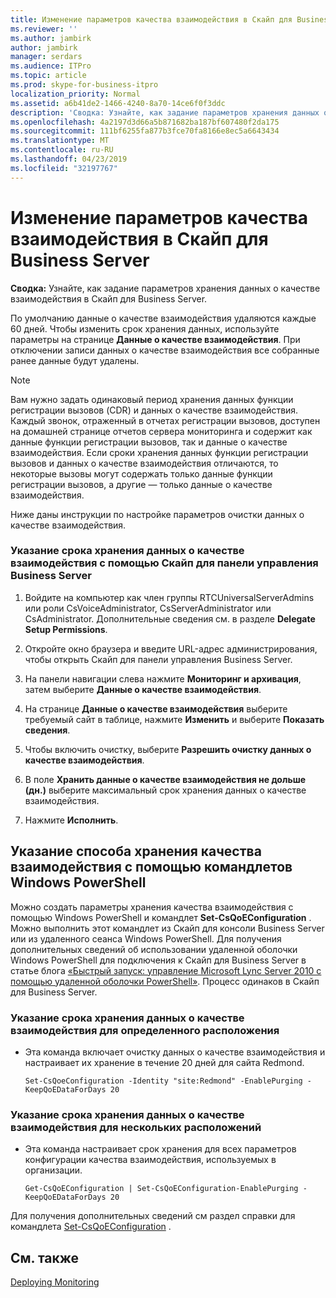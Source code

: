 ```yaml
---
title: Изменение параметров качества взаимодействия в Скайп для Business Server
ms.reviewer: ''
ms.author: jambirk
author: jambirk
manager: serdars
ms.audience: ITPro
ms.topic: article
ms.prod: skype-for-business-itpro
localization_priority: Normal
ms.assetid: a6b41de2-1466-4240-8a70-14ce6f0f3ddc
description: 'Сводка: Узнайте, как задание параметров хранения данных о качестве взаимодействия в Скайп для Business Server.'
ms.openlocfilehash: 4a2197d3d66a5b871682ba187bf607480f2da175
ms.sourcegitcommit: 111bf6255fa877b3fce70fa8166e8ec5a6643434
ms.translationtype: MT
ms.contentlocale: ru-RU
ms.lasthandoff: 04/23/2019
ms.locfileid: "32197767"
---
```

# <a name="modify-quality-of-experience-settings-in-skype-for-business-server"></a>Изменение параметров качества взаимодействия в Скайп для Business Server

**Сводка:** Узнайте, как задание параметров хранения данных о качестве взаимодействия в Скайп для Business Server.

По умолчанию данные о качестве взаимодействия удаляются каждые 60 дней. Чтобы изменить срок хранения данных, используйте параметры на странице **Данные о качестве взаимодействия**. При отключении записи данных о качестве взаимодействия все собранные ранее данные будут удалены.

> [!NOTE]
> Вам нужно задать одинаковый период хранения данных функции регистрации вызовов (CDR) и данных о качестве взаимодействия. Каждый звонок, отраженный в отчетах регистрации вызовов, доступен на домашней странице отчетов сервера мониторинга и содержит как данные функции регистрации вызовов, так и данные о качестве взаимодействия. Если сроки хранения данных функции регистрации вызовов и данных о качестве взаимодействия отличаются, то некоторые вызовы могут содержать только данные функции регистрации вызовов, а другие — только данные о качестве взаимодействия.

Ниже даны инструкции по настройке параметров очистки данных о качестве взаимодействия.

### <a name="to-specify-retention-of-qoe-data-by-using-skype-for-business-server-control-panel"></a>Указание срока хранения данных о качестве взаимодействия с помощью Скайп для панели управления Business Server

1.  Войдите на компьютер как член группы RTCUniversalServerAdmins или роли CsVoiceAdministrator, CsServerAdministrator или CsAdministrator. Дополнительные сведения см. в разделе **Delegate Setup Permissions**.

2. Откройте окно браузера и введите URL-адрес администрирования, чтобы открыть Скайп для панели управления Business Server.

3. На панели навигации слева нажмите **Мониторинг и архивация**, затем выберите **Данные о качестве взаимодействия**.

4. На странице **Данные о качестве взаимодействия** выберите требуемый сайт в таблице, нажмите **Изменить** и выберите **Показать сведения**.

5. Чтобы включить очистку, выберите **Разрешить очистку данных о качестве взаимодействия**.

6. В поле **Хранить данные о качестве взаимодействия не дольше (дн.)** выберите максимальный срок хранения данных о качестве взаимодействия.

7. Нажмите **Исполнить**.

## <a name="specifying-qoe-retention-by-using-windows-powershell-cmdlets"></a>Указание способа хранения качества взаимодействия с помощью командлетов Windows PowerShell

Можно создать параметры хранения качества взаимодействия с помощью Windows PowerShell и командлет **Set-CsQoEConfiguration** . Можно выполнить этот командлет из Скайп для консоли Business Server или из удаленного сеанса Windows PowerShell. Для получения дополнительных сведений об использовании удаленной оболочки Windows PowerShell для подключения к Скайп для Business Server в статье блога [«Быстрый запуск: управление Microsoft Lync Server 2010 с помощью удаленной оболочки PowerShell»](https://go.microsoft.com/fwlink/p/?linkId=255876). Процесс одинаков в Скайп для Business Server.

### <a name="to-specify-qoe-retention-for-a-specific-location"></a>Указание срока хранения данных о качестве взаимодействия для определенного расположения

- Эта команда включает очистку данных о качестве взаимодействия и настраивает их хранение в течение 20 дней для сайта Redmond.

  ```
  Set-CsQoeConfiguration -Identity "site:Redmond" -EnablePurging -KeepQoEDataForDays 20
  ```

### <a name="to-specify-qoe-retention-for-multiple-locations"></a>Указание срока хранения данных о качестве взаимодействия для нескольких расположений

- Эта команда настраивает срок хранения для всех параметров конфигурации качества взаимодействия, используемых в организации.

  ```
  Get-CsQoEConfiguration | Set-CsQoEConfiguration-EnablePurging -KeepQoEDataForDays 20
  ```

Для получения дополнительных сведений см раздел справки для командлета [Set-CsQoEConfiguration](https://docs.microsoft.com/powershell/module/skype/set-csqoeconfiguration?view=skype-ps) .

## <a name="see-also"></a>См. также

[Deploying Monitoring](https://technet.microsoft.com/library/117f4a3e-0670-4388-a553-b9854921145f.aspx)
